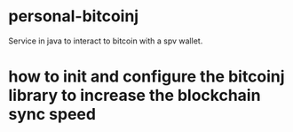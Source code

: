 # personal-bitcoinj
Service in java to interact to bitcoin with a spv wallet.
# how to init and configure the bitcoinj library to increase the blockchain sync speed
